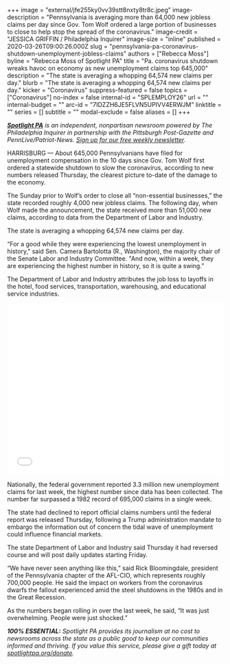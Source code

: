 +++
image = "external/jfe255ky0vv39stt8nxty8tr8c.jpeg"
image-description = "Pennsylvania is averaging more than 64,000 new jobless claims per day since Gov. Tom Wolf ordered a large portion of businesses to close to help stop the spread of the coronavirus."
image-credit = "JESSICA GRIFFIN / Philadelphia Inquirer"
image-size = "inline"
published = 2020-03-26T09:00:26.000Z
slug = "pennsylvania-pa-coronavirus-shutdown-unemployment-jobless-claims"
authors = ["Rebecca Moss"]
byline = "Rebecca Moss of Spotlight PA"
title = "Pa. coronavirus shutdown wreaks havoc on economy as new unemployment claims top 645,000"
description = "The state is averaging a whopping 64,574 new claims per day."
blurb = "The state is averaging a whopping 64,574 new claims per day."
kicker = "Coronavirus"
suppress-featured = false
topics = ["Coronavirus"]
no-index = false
internal-id = "SPLEMPLOY26"
url = ""
internal-budget = ""
arc-id = "7IDZZH6JE5FLVN5UPIVV4ERWJM"
linktitle = ""
series = []
subtitle = ""
modal-exclude = false
aliases = []
+++

<a href="https://lesspage.com/"><i><b>Spotlight PA</b></i></a><i> is an independent, nonpartisan newsroom powered by The Philadelphia Inquirer in partnership with the Pittsburgh Post-Gazette and PennLive/Patriot-News. </i><a href="https://lesspage.com/newsletters"><i>Sign up for our free weekly newsletter</i></a><i>.</i>

HARRISBURG — About 645,000 Pennsylvanians have filed for unemployment compensation in the 10 days since Gov. Tom Wolf first ordered a statewide shutdown to slow the coronavirus, according to new numbers released Thursday, the clearest picture to-date of the damage to the economy.

The Sunday prior to Wolf’s order to close all “non-essential businesses,” the state recorded roughly 4,000 new jobless claims. The following day, when Wolf made the announcement, the state received more than 51,000 new claims, according to data from the Department of Labor and Industry.

The state is averaging a whopping 64,574 new claims per day.

“For a good while they were experiencing the lowest unemployment in history," said Sen. Camera Bartolotta (R., Washington), the majority chair of the Senate Labor and Industry Committee. "And now, within a week, they are experiencing the highest number in history, so it is quite a swing.”

The Department of Labor and Industry attributes the job loss to layoffs in the hotel, food services, transportation, warehousing, and educational service industries.

<iframe title="Skyrocketing jobless claims in Pennsylvania" aria-label="Stacked Column Chart" id="datawrapper-chart-XUPce" src="//datawrapper.dwcdn.net/XUPce/1/" scrolling="no" frameborder="0" style="width: 0; min-width: 100% !important; border: none;" height="400"></iframe><script type="text/javascript">!function(){"use strict";window.addEventListener("message",function(a){if(void 0!==a.data["datawrapper-height"])for(var e in a.data["datawrapper-height"]){var t=document.getElementById("datawrapper-chart-"+e)||document.querySelector("iframe[src*='"+e+"']");t&&(t.style.height=a.data["datawrapper-height"][e]+"px")}})}();
</script>

Nationally, the federal government reported 3.3 million new unemployment claims for last week, the highest number since data has been collected. The number far surpassed a 1982 record of 695,000 claims in a single week.

The state had declined to report official claims numbers until the federal report was released Thursday, following a Trump administration mandate to embargo the information out of concern the tidal wave of unemployment could influence financial markets.

The state Department of Labor and Industry said Thursday it had reversed course and will post daily updates starting Friday.

“We have never seen anything like this,” said Rick Bloomingdale, president of the Pennsylvania chapter of the AFL-CIO, which represents roughly 700,000 people. He said the impact on workers from the coronavirus dwarfs the fallout experienced amid the steel shutdowns in the 1980s and in the Great Recession.

As the numbers began rolling in over the last week, he said, “It was just overwhelming. People were just shocked.”

<i><b>100% ESSENTIAL:</b></i><i> Spotlight PA provides its journalism at no cost to newsrooms across the state as a public good to keep our communities informed and thriving. If you value this service, please give a gift today at </i><a href="https://lesspage.com/donate"><i>spotlightpa.org/donate</i></a><i>.</i>
